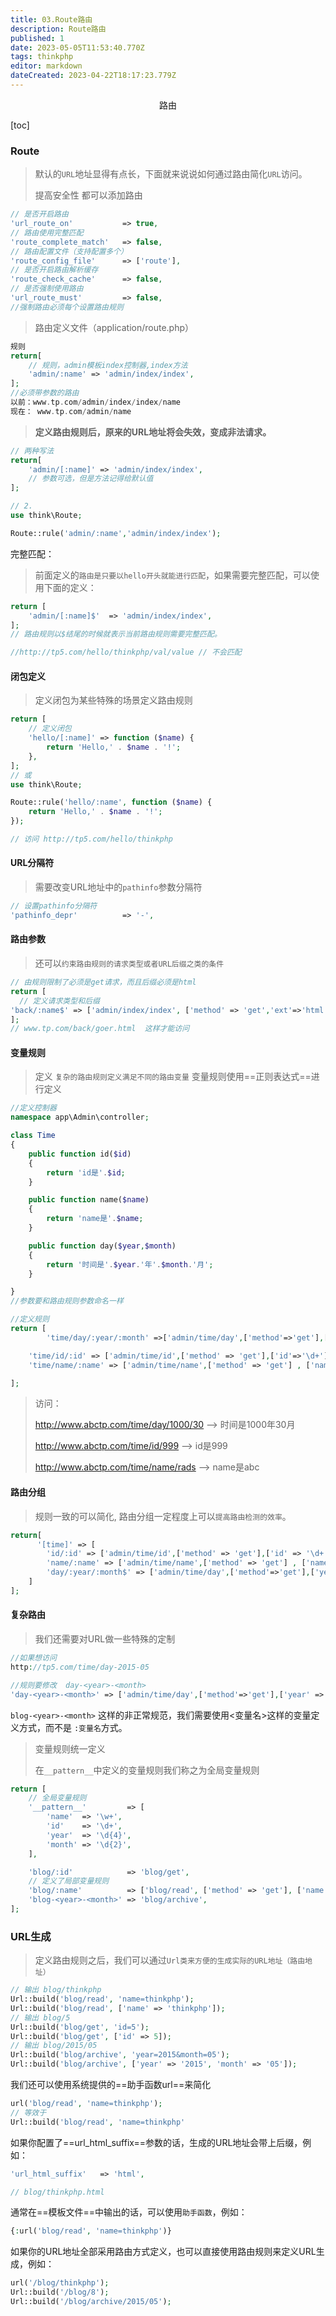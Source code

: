 ```yaml
---
title: 03.Route路由
description: Route路由
published: 1
date: 2023-05-05T11:53:40.770Z
tags: thinkphp
editor: markdown
dateCreated: 2023-04-22T18:17:23.779Z
---
```


<center>路由</center>

[toc]

### Route

> 默认的`URL`地址显得有点长，下面就来说说如何通过路由简化`URL`访问。
>
> 提高安全性 都可以添加路由

```php
// 是否开启路由
'url_route_on'           => true,
// 路由使用完整匹配
'route_complete_match'   => false,
// 路由配置文件（支持配置多个）
'route_config_file'      => ['route'],
// 是否开启路由解析缓存
'route_check_cache'      => false,
// 是否强制使用路由
'url_route_must'         => false,
//强制路由必须每个设置路由规则
```

> 路由定义文件（application/route.php）

```php
规则
return[
	// 规则，admin模板index控制器,index方法
    'admin/:name' => 'admin/index/index',
];
//必须带参数的路由
以前：www.tp.com/admin/index/index/name
现在： www.tp.com/admin/name
```

> **定义路由规则后，原来的URL地址将会失效，变成非法请求。**

```php
// 两种写法
return[
	'admin/[:name]' => 'admin/index/index',
    // 参数可选，但是方法记得给默认值
];

// 2.
use think\Route;

Route::rule('admin/:name','admin/index/index');
```



完整匹配：

> 前面定义的`路由是只要以hello开头就能进行匹配`，如果需要完整匹配，可以使用下面的定义：

```php
return [
  	'admin/[:name]$'  => 'admin/index/index',
];
// 路由规则以$结尾的时候就表示当前路由规则需要完整匹配。

//http://tp5.com/hello/thinkphp/val/value // 不会匹配
```



#### 闭包定义

> 定义闭包为某些特殊的场景定义路由规则

```php
return [
    // 定义闭包
    'hello/[:name]' => function ($name) {
        return 'Hello,' . $name . '!';
    },
];
// 或
use think\Route;

Route::rule('hello/:name', function ($name) {
    return 'Hello,' . $name . '!';
});

// 访问 http://tp5.com/hello/thinkphp
```



#### URL分隔符

> 需要改变URL地址中的`pathinfo`参数分隔符

```php
// 设置pathinfo分隔符
'pathinfo_depr'          => '-',
```



#### 路由参数

> 还可以`约束路由规则的请求类型或者URL后缀之类的条件`

```php
// 由规则限制了必须是get请求，而且后缀必须是html
return [
  // 定义请求类型和后缀
'back/:name$' => ['admin/index/index', ['method' => 'get','ext'=>'html']]
];
// www.tp.com/back/goer.html  这样才能访问
```



#### 变量规则

> 定义 `复杂的路由规则定义满足不同的路由变量` 变量规则使用==正则表达式==进行定义

```php
//定义控制器
namespace app\Admin\controller;

class Time
{
    public function id($id)
    {
        return 'id是'.$id;
    }

    public function name($name)
    {
        return 'name是'.$name;
    }

    public function day($year,$month)
    {
        return '时间是'.$year.'年'.$month.'月';
    }

}
//参数要和路由规则参数命名一样
```

```php
//定义规则
return [
	    'time/day/:year/:month' =>['admin/time/day',['method'=>'get'],['year' => '\d{4}','month' => '\d{2}']],

    'time/id/:id' => ['admin/time/id',['method' => 'get'],['id'=>'\d+']],
    'time/name/:name' => ['admin/time/name',['method' => 'get'] , ['name' => '\w+']]

];
```



> 访问：
>
> http://www.abctp.com/time/day/1000/30     -->  时间是1000年30月
>
> http://www.abctp.com/time/id/999    -->  id是999
>
> http://www.abctp.com/time/name/rads  -->  name是abc 



#### 路由分组

> 规则一致的可以简化,  路由分组一定程度上可以`提高路由检测的效率`。

```php
return[
      '[time]' => [
        'id/:id' => ['admin/time/id',['method' => 'get'],['id' => '\d+']],
        'name/:name' => ['admin/time/name',['method' => 'get'] , ['name' => '\w+']],
        'day/:year/:month$' => ['admin/time/day',['method'=>'get'],['year' => '\d{4}','month' => '\d{2}']],
    ]  
];
```



#### 复杂路由

> 我们还需要对URL做一些特殊的定制

```php
//如果想访问
http://tp5.com/time/day-2015-05

//规则要修改  day-<year>-<month>
'day-<year>-<month>' => ['admin/time/day',['method'=>'get'],['year' => '\d{4}','month' => '\d{2}']],
```

`blog-<year>-<month>` 这样的非正常规范，我们需要使用<变量名>这样的变量定义方式，而不是 `:变量名`方式。



> 变量规则统一定义
>
> 在`__pattern__`中定义的变量规则我们称之为全局变量规则

```php
return [
    // 全局变量规则
    '__pattern__'         => [
        'name'  => '\w+',
        'id'    => '\d+',
        'year'  => '\d{4}',
        'month' => '\d{2}',
    ],

    'blog/:id'            => 'blog/get',
    // 定义了局部变量规则
    'blog/:name'          => ['blog/read', ['method' => 'get'], ['name' => '\w{5,}']],
    'blog-<year>-<month>' => 'blog/archive',
];
```



### URL生成 

> 定义路由规则之后，我们可以通过`Url类来方便的生成实际的URL地址（路由地址） `

```php
// 输出 blog/thinkphp
Url::build('blog/read', 'name=thinkphp');
Url::build('blog/read', ['name' => 'thinkphp']);
// 输出 blog/5
Url::build('blog/get', 'id=5');
Url::build('blog/get', ['id' => 5]);
// 输出 blog/2015/05
Url::build('blog/archive', 'year=2015&month=05');
Url::build('blog/archive', ['year' => '2015', 'month' => '05']);
```

我们还可以使用系统提供的==助手函数url==来简化

```php
url('blog/read', 'name=thinkphp');
// 等效于
Url::build('blog/read', 'name=thinkphp'
```



如果你配置了==url_html_suffix==参数的话，生成的URL地址会带上后缀，例如：

```php
'url_html_suffix'   => 'html',

// blog/thinkphp.html 
```



通常在==模板文件==中输出的话，可以使用`助手函数`，例如：

```php
{:url('blog/read', 'name=thinkphp')}
```



如果你的URL地址全部采用路由方式定义，也可以直接使用路由规则来定义URL生成，例如：

```php
url('/blog/thinkphp');
Url::build('/blog/8');
Url::build('/blog/archive/2015/05');
```
